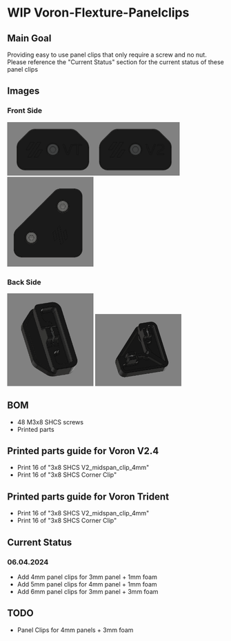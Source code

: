 # WIP Voron-Flexture-Panelclips
## Main Goal
Providing easy to use panel clips that only require a screw and no nut.
Please reference the "Current Status" section for the current status of these panel clips

## Images
### Front Side
<img src="/images/Front_MidSpan.png" width="400">
<img src="/images/Front-Corner.png" width="200">

### Back Side

<img src="/images/MidSpan-back.png" width="200">
<img src="/images/Corner-Clip-Back.png" width="200">

## BOM
* 48 M3x8 SHCS screws
* Printed parts

## Printed parts guide for Voron V2.4
* Print 16 of "3x8 SHCS V2_midspan_clip_4mm"
* Print 16 of "3x8 SHCS Corner Clip"

## Printed parts guide for Voron Trident
* Print 16 of "3x8 SHCS V2_midspan_clip_4mm"
* Print 16 of "3x8 SHCS Corner Clip"


## Current Status
### 06.04.2024
* Add 4mm panel clips for 3mm panel + 1mm foam
* Add 5mm panel clips for 4mm panel + 1mm foam
* Add 6mm panel clips for 3mm panel + 3mm foam

## TODO
* Panel Clips for 4mm panels + 3mm foam 

